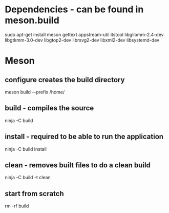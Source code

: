 # Dependencies - can be found in meson.build
sudo apt-get install meson gettext appstream-util itstool libglibmm-2.4-dev libgtkmm-3.0-dev libgtop2-dev librsvg2-dev libxml2-dev libsystemd-dev

# Meson

## configure creates the build directory
meson build --prefix /home/

## build - compiles the source
ninja -C build

## install - required to be able to run the application
ninja -C build install

## clean - removes built files to do a clean build
ninja -C build -t clean

## start from scratch
rm -rf build


